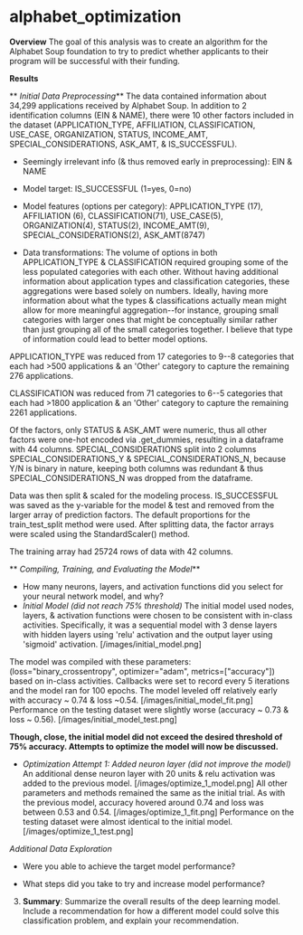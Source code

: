 # alphabet_optimization

**Overview**
The goal of this analysis was to create an algorithm for the Alphabet Soup foundation to try to predict whether applicants to their program will be successful with their funding. 

**Results**

** _Initial Data Preprocessing_**
The data contained information about 34,299 applications received by Alphabet Soup. In addition to 2 identification columns (EIN & NAME), there were 10 other factors included in the dataset (APPLICATION_TYPE, AFFILIATION, CLASSIFICATION, USE_CASE, ORGANIZATION, STATUS, INCOME_AMT, SPECIAL_CONSIDERATIONS, ASK_AMT, & IS_SUCCESSFUL). 

* Seemingly irrelevant info (& thus removed early in preprocessing): EIN & NAME

* Model target: IS_SUCCESSFUL (1=yes, 0=no)

* Model features (options per category): APPLICATION_TYPE (17), AFFILIATION (6), CLASSIFICATION(71), USE_CASE(5), ORGANIZATION(4), STATUS(2), INCOME_AMT(9), SPECIAL_CONSIDERATIONS(2), ASK_AMT(8747)

* Data transformations:
The volume of options in both APPLICATION_TYPE & CLASSIFICATION required grouping some of the less populated categories with each other. Without having additional information about application types and classification categories, these aggregations were based solely on numbers. Ideally, having more information about what the types & classifications actually mean might allow for more meaningful aggregation--for instance, grouping small categories with larger ones that might be conceptually similar rather than just grouping all of the small categories together. I believe that type of information could lead to better model options.  

APPLICATION_TYPE was reduced from 17 categories to 9--8 categories that each had >500 applications & an 'Other' category to capture the remaining 276 applications.

CLASSIFICATION was reduced from 71 categories to 6--5 categories that each had >1800 application & an 'Other' category to capture the remaining 2261 applications.

Of the factors, only STATUS & ASK_AMT were numeric, thus all other factors were one-hot encoded via .get_dummies, resulting in a dataframe with 44 columns. SPECIAL_CONSIDERATIONS split into 2 columns SPECIAL_CONSIDERATIONS_Y & SPECIAL_CONSIDERATIONS_N, because Y/N is binary in nature, keeping both columns was redundant & thus SPECIAL_CONSIDERATIONS_N was dropped from the dataframe. 

Data was then split & scaled for the modeling process. IS_SUCCESSFUL was saved as the y-variable for the model & test and removed from the larger array of prediction factors. The default proportions for the train_test_split method were used. After splitting data, the factor arrays were scaled using the StandardScaler() method.

The training array had 25724 rows of data with 42 columns.

** _Compiling, Training, and Evaluating the Model_**

* How many neurons, layers, and activation functions did you select for your neural network model, and why?
* _Initial Model (did not reach 75% threshold)_
The initial model used nodes, layers, & activation functions were chosen to be consistent with in-class activities.
Specifically, it was a sequential model with 3 dense layers with hidden layers using 'relu' activation and the output layer using 'sigmoid' activation. [/images/initial_model.png] 

The model was compiled with these parameters: (loss="binary_crossentropy", optimizer="adam", metrics=["accuracy"]) based on in-class activities. Callbacks were set to record every 5 iterations and the model ran for 100 epochs. The model leveled off relatively early with accuracy ~ 0.74 & loss ~0.54. [/images/initial_model_fit.png] Performance on the testing dataset were slightly worse (accuracy ~ 0.73 & loss ~ 0.56). [/images/initial_model_test.png]

**Though, close, the initial model did not exceed the desired threshold of 75% accuracy. Attempts to optimize the model will now be discussed.**

* _Optimization Attempt 1: Added neuron layer (did not improve the model)_
An additional dense neuron layer with 20 units & relu activation was added to the previous model. [/images/optimize_1_model.png] All other parameters and methods remained the same as the initial trial. As with the previous model, accuracy hovered around 0.74 and loss was between 0.53 and 0.54. [/images/optimize_1_fit.png] Performance on the testing dataset were almost identical to the initial model. [/images/optimize_1_test.png]

*_Additional Data Exploration_*





* Were you able to achieve the target model performance?

* What steps did you take to try and increase model performance?

3. **Summary**: Summarize the overall results of the deep learning model. Include a recommendation for how a different model could solve this classification problem, and explain your recommendation.
